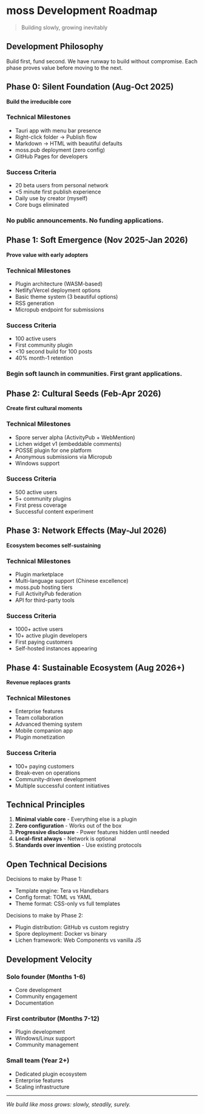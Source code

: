 # moss Development Roadmap

> Building slowly, growing inevitably

## Development Philosophy

Build first, fund second. We have runway to build without compromise. Each phase proves value before moving to the next.

## Phase 0: Silent Foundation (Aug-Oct 2025)
**Build the irreducible core**

### Technical Milestones
- Tauri app with menu bar presence
- Right-click folder → Publish flow  
- Markdown → HTML with beautiful defaults
- moss.pub deployment (zero config)
- GitHub Pages for developers

### Success Criteria
- 20 beta users from personal network
- <5 minute first publish experience
- Daily use by creator (myself)
- Core bugs eliminated

### No public announcements. No funding applications.

## Phase 1: Soft Emergence (Nov 2025-Jan 2026)
**Prove value with early adopters**

### Technical Milestones
- Plugin architecture (WASM-based)
- Netlify/Vercel deployment options
- Basic theme system (3 beautiful options)
- RSS generation
- Micropub endpoint for submissions

### Success Criteria
- 100 active users
- First community plugin
- <10 second build for 100 posts
- 40% month-1 retention

### Begin soft launch in communities. First grant applications.

## Phase 2: Cultural Seeds (Feb-Apr 2026)
**Create first cultural moments**

### Technical Milestones
- Spore server alpha (ActivityPub + WebMention)
- Lichen widget v1 (embeddable comments)
- POSSE plugin for one platform
- Anonymous submissions via Micropub
- Windows support

### Success Criteria
- 500 active users
- 5+ community plugins
- First press coverage
- Successful content experiment

## Phase 3: Network Effects (May-Jul 2026)
**Ecosystem becomes self-sustaining**

### Technical Milestones
- Plugin marketplace
- Multi-language support (Chinese excellence)
- moss.pub hosting tiers
- Full ActivityPub federation
- API for third-party tools

### Success Criteria
- 1000+ active users
- 10+ active plugin developers
- First paying customers
- Self-hosted instances appearing

## Phase 4: Sustainable Ecosystem (Aug 2026+)
**Revenue replaces grants**

### Technical Milestones
- Enterprise features
- Team collaboration
- Advanced theming system
- Mobile companion app
- Plugin monetization

### Success Criteria
- 100+ paying customers
- Break-even on operations
- Community-driven development
- Multiple successful content initiatives

## Technical Principles

1. **Minimal viable core** - Everything else is a plugin
2. **Zero configuration** - Works out of the box
3. **Progressive disclosure** - Power features hidden until needed
4. **Local-first always** - Network is optional
5. **Standards over invention** - Use existing protocols

## Open Technical Decisions

Decisions to make by Phase 1:
- Template engine: Tera vs Handlebars
- Config format: TOML vs YAML
- Theme format: CSS-only vs full templates

Decisions to make by Phase 2:
- Plugin distribution: GitHub vs custom registry
- Spore deployment: Docker vs binary
- Lichen framework: Web Components vs vanilla JS

## Development Velocity

### Solo founder (Months 1-6)
- Core development
- Community engagement
- Documentation

### First contributor (Months 7-12)
- Plugin development
- Windows/Linux support
- Community management

### Small team (Year 2+)
- Dedicated plugin ecosystem
- Enterprise features
- Scaling infrastructure

---

*We build like moss grows: slowly, steadily, surely.*